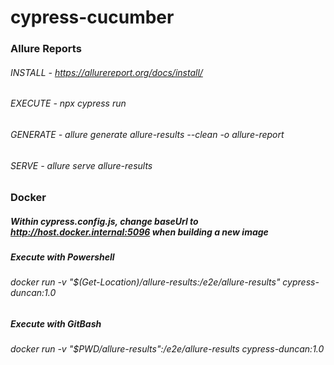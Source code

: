 # cypress-cucumber

### Allure Reports

###### INSTALL - https://allurereport.org/docs/install/

###### EXECUTE - npx cypress run

###### GENERATE - allure generate allure-results --clean -o allure-report

###### SERVE - allure serve allure-results

### Docker

##### Within cypress.config.js, change baseUrl to http://host.docker.internal:5096 when building a new image

##### Execute with Powershell

###### docker run -v "$(Get-Location)/allure-results:/e2e/allure-results" cypress-duncan:1.0

##### Execute with GitBash

###### docker run -v "$PWD/allure-results":/e2e/allure-results cypress-duncan:1.0
